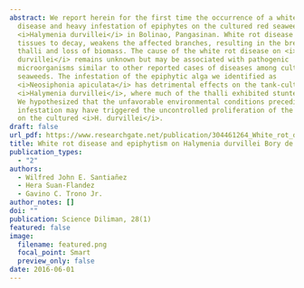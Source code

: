 ```yaml
---
abstract: We report herein for the first time the occurrence of a white rot
  disease and heavy infestation of epiphytes on the cultured red seaweed
  <i>Halymenia durvillei</i> in Bolinao, Pangasinan. White rot disease causes
  tissues to decay, weakens the affected branches, resulting in the breakage of
  thalli and loss of biomass. The cause of the white rot disease on <i>H.
  durvillei</i> remains unknown but may be associated with pathogenic
  microorganisms similar to other reported cases of diseases among cultured
  seaweeds. The infestation of the epiphytic alga we identified as
  <i>Neosiphonia apiculata</i> has detrimental effects on the tank-cultured
  <i>Halymenia durvillei</i>, where much of the thalli exhibited stunted growth.
  We hypothesized that the unfavorable environmental conditions preceding the
  infestation may have triggered the uncontrolled proliferation of the epiphytes
  on the cultured <i>H. durvillei</i>.
draft: false
url_pdf: https://www.researchgate.net/publication/304461264_White_rot_disease_and_epiphytism_on_Halymenia_durvillei_Bory_de_Saint-Vincent_Halymeniaceae_Rhodophyta_in_culture
title: White rot disease and epiphytism on Halymenia durvillei Bory de Saint-Vincent (Halymeniaceae, Rhodophyta) in culture
publication_types:
  - "2"
authors:
  - Wilfred John E. Santiañez
  - Hera Suan-Flandez
  - Gavino C. Trono Jr.
author_notes: []
doi: ""
publication: Science Diliman, 28(1)
featured: false
image:
  filename: featured.png
  focal_point: Smart
  preview_only: false
date: 2016-06-01
---
```

